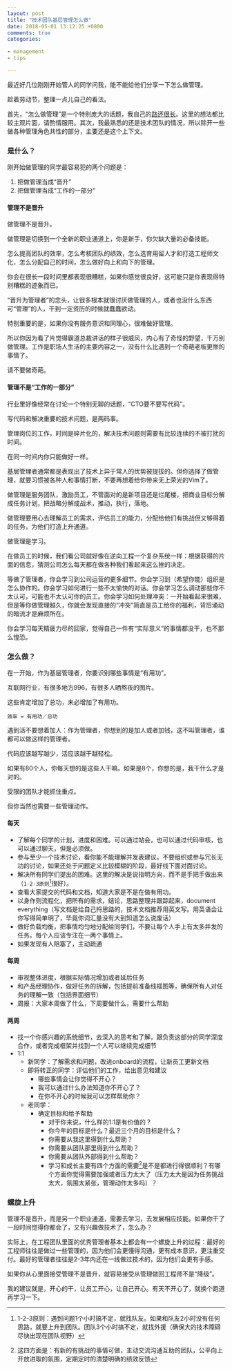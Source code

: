 ```yaml
---
layout: post
title: "技术团队基层管理怎么做"
date: 2018-05-01 13:12:25 +0800
comments: true
categories: 

- management
- tips

---
```


最近好几位刚刚开始管人的同学问我，能不能给他们分享一下怎么做管理。

趁着劳动节，整理一点儿自己的看法。

首先，“怎么做管理”是一个特别庞大的话题，我自己的[路还很长](https://lenciel.com/2016/10/management-things-i-learned-at-testbird/)。这里的想法都比较主观片面，请酌情服用。其次，我最熟悉的还是技术团队的情况，所以除开一些做各种管理角色共性的部分，主要还是这个上下文。

### 是什么？

刚开始做管理的同学最容易犯的两个问题是：

1. 把做管理当成“晋升”
2. 把做管理当成“工作的一部分”


#### 管理不是晋升

做管理不是晋升。

做管理是切换到一个全新的职业通道上，你是新手，你欠缺大量的必备技能。

怎么提高团队的效率，怎么考核团队的绩效，怎么选育用留人才和打造工程师文化，怎么分配自己的时间，怎么做好向上和向下的管理。

你会在很长一段时间里都表现很糟糕，如果你感觉很良好，这可能只是你表现得特别糟糕的迹象而已。

“晋升为管理者”的念头，让很多根本就很讨厌做管理的人，或者也没什么东西可“管理”的人，干到一定资历的时候就蠢蠢欲动。

特别重要的是，如果你没有服务意识和同理心，很难做好管理。

所以你因为看了片觉得霸道总裁讲话的样子很威风，内心有了奇怪的野望，千万别做管理。工作是职场人生活的主要内容之一，没有什么比遇到一个奇葩老板更惨的事情了。

请不要做奇葩。

#### 管理不是“工作的一部分”

行业里好像经常在讨论一个特别无聊的话题，“CTO要不要写代码”。

写代码和解决重要的技术问题，是两码事。

管理岗位的工作，时间是碎片化的，解决技术问题则需要有比较连续的不被打扰的时间。

在同一时间内你只能做好一样。


基层管理者通常都是表现出了技术上异于常人的优势被提拔的。但你选择了做管理，就要习惯被各种人和事情打断，不要再想着给你带来无上荣光的Vim了。

做管理是服务团队，激励员工，不管面对的是新项目还是烂尾楼，把商业目标分解成任务计划，把战略分解成战术，推动，执行，落地。

做管理要用心去理解员工的需求，评估员工的能力，分配给他们有挑战但又够得着的任务，为他们打造上升通道。

做管理是学习。

在做员工的时候，我们看公司就好像在逆向工程一个复杂系统一样：根据获得的片面的信息，猜测公司怎么每天都在做各种我们看起来这么挫的决定。

等做了管理者，你会学习到公司运营的更多细节。你会学习到（希望你能）组织是怎么协作的。你会学习如何进行一些不太愉快的对话。你会学习怎么调动那些你不太认可，可能也不太认可你的员工。你会学习如何处理冲突：一开始看起来很难，但是等你做管理越久，你就会发现直接的“冲突”简直是员工给你的福利，背后涌动的暗流才是麻烦所在。

你会学习每天精疲力尽的回家，觉得自己一件有“实际意义”的事情都没干，也不那么惶恐。

### 怎么做？

在一开始，作为基层管理者，你要识别哪些事情是“有用功”。

互联网行业，有很多地方996，有很多人晒熬夜的图片。

这些肯定增加了总功，未必增加了有用功。

`效率 = 有用功／总功`

遇到活不要想着加人：作为管理者，你想到的是加人或者加钱，这不叫管理者，谁都可以做这样的管理者。

代码应该越写越少，活应该越干越轻松。

如果有80个人，你每天想的是这些人干嘛。如果是8个，你想的是，我干什么才是对的。

受限的团队才能抓住重点。

但你当然也需要一些管理动作。

#### 每天

- 了解每个同学的计划，进度和困难。可以通过站会，也可以通过代码审核，也可以通过聊天，但是必须做。
- 参与至少一个技术讨论，看你能不能理解并发表建议。不要组织或参与冗长无功的讨论，如果还处于问题定义比较模糊的阶段，最好线下面对面讨论。
- 解决所有同学们提出的困难。这里的解决是说指明方向，而不是手把手做出来（`1-2-3原则`[^1]很好）。
- 查看大家提交的代码和文档，知道大家是不是在做有用功。
- 以身作则流程化，把所有的需求，结论，思路整理并跟踪起来，document everything（写文档是给自己捋思路的，技术文档推荐用英文写。用英语会让你写得简单明了，毕竟你词汇量没有大到知道怎么说废话）
- 做好负载均衡，把事情均匀地分配给同学们，不要让每个人手上有太多并发的任务。每个人应该专注在一两个事情上。
- 如果发现有人阻塞了，主动疏通

#### 每周

- 审视整体进度，根据实际情况增加或者延后任务
- 和产品经理协作，做好任务的拆解，包括提前准备线框图等，确保所有人对任务的理解一致（包括界面细节）
- 周报：大家本周做了什么，下周要做什么，需要什么帮助

#### 两周

- 找一个你感兴趣的系统细节，去深入的思考和了解，跟负责这部分的同学深度合作，或者完成框架并找到一个人可以继续完成细节
- 1:1
   - 新同学：了解需求和问题，改进onboard的流程，让新员工更新文档
   - 即将转正的同学：评估他们的工作，给出意见和建议
      - 哪些事情会让你觉得不开心？
      - 我可以通过什么办法知道你不开心了？
      - 在你不开心的时候我可以怎样帮助你？
   - 老同学：   
      - 确定目标和给予帮助
        - 对于你来说，什么样的1:1是有价值的？
        - 你今年的目标是什么？最近三个月的目标是什么？
        - 你需要从我这里得到什么帮助？
        - 你需要从团队那里得到什么帮助？
        - 你需要从团队外部得到什么帮助？
        - 学习和成长主要有四个方面的需要[^2]是不是都进行得很顺利？有哪个方面你觉得需要加强或者压力太大了（压力太大是因为任务挑战太大，氛围太紧张，管理动作太多吗）？

### 螺旋上升

管理不是晋升，而是另一个职业通道，需要去学习，去发展相应技能。如果你干了一段时间觉得你都会了，又有兴趣做技术了，怎么办？

实际上，在工程团队里面的优秀管理者基本上都会有一个螺旋上升的过程：最好的工程师往往是做过一些管理的，因为他们会更懂得沟通，更有成本意识，更注重交付。最好的管理者往往是2-3年内还在一线做过技术的，因为他们会更有手感。

如果你从心里面接受管理不是晋升，就容易接受从管理做回工程师不是“降级”。

我的建议就是，开心的干，让员工开心，让自己开心。有天不开心了，就换个跑道再学习一下。


[^1]: 1-2-3原则：遇到问题1个小时搞不定，就找队友。如果和队友2小时没有任何思路，就要上升到团队。团队3个小时搞不定，就找外援（确保大的技术障碍尽快出现在团队视野）
[^2]: 这四方面是：有新的有挑战的事情可做，主动交流沟通互助的团队，公平向上开放进取的氛围，定期定时的清楚明确的绩效反馈


